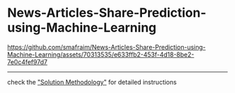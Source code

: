 # News-Articles-Share-Prediction-using-Machine-Learning

https://github.com/smafraim/News-Articles-Share-Prediction-using-Machine-Learning/assets/70313535/e633ffb2-453f-4d18-8be2-7e0c4fef97d7

-----
check the ["Solution Methodology"](https://github.com/smafraim/News-Articles-Share-Prediction-using-Machine-Learning/blob/main/Solution%20Methodology.pdf) for detailed instructions
